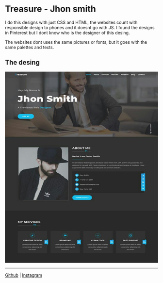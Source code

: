 # Treasure - Jhon smith

I do this designs with just CSS and HTML, the websites count with responsible design to phones and it doesnt go with JS. I found the designs in Pinterest but I dont know who is the designer of this desing.

The websites dont uses the same pictures or fonts, but it goes with the same palettes and texts.

## The desing

![Desing](./desing.jpg)

---
[Github](https://github.com/vacio-informatico/) | [Instagram](https://instagram/vacio_informatico)
